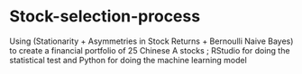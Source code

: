 # Stock-selection-process
Using (Stationarity + Asymmetries in Stock Returns + Bernoulli Naive Bayes) to create a financial portfolio of 25 Chinese A stocks ; 
RStudio for doing the statistical test and Python for doing the machine learning model
